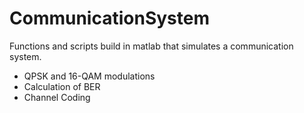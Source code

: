 # CommunicationSystem
Functions and scripts build in matlab that simulates a communication system.
* QPSK and 16-QAM modulations
* Calculation of BER
* Channel Coding

